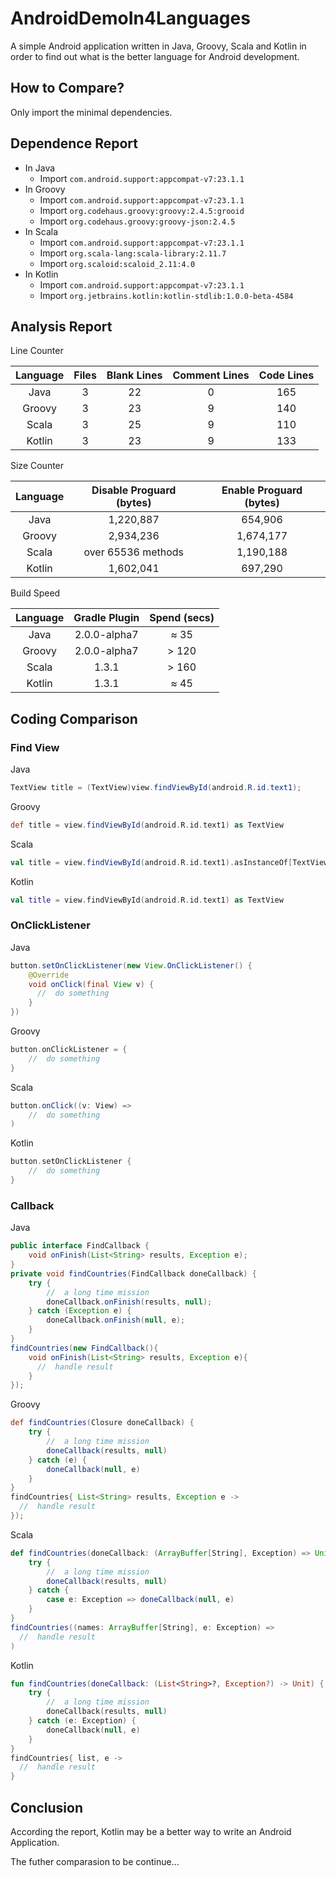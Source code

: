 # AndroidDemoIn4Languages

A simple Android application written in Java, Groovy, Scala and Kotlin in order to find out what is the better language for Android development.

## How to Compare?

Only import the minimal dependencies.

## Dependence Report

- In Java
  - Import `com.android.support:appcompat-v7:23.1.1`
- In Groovy
  - Import `com.android.support:appcompat-v7:23.1.1`
  - Import `org.codehaus.groovy:groovy:2.4.5:grooid`
  - Import `org.codehaus.groovy:groovy-json:2.4.5`
- In Scala
  - Import `com.android.support:appcompat-v7:23.1.1`
  - Import `org.scala-lang:scala-library:2.11.7`
  - Import `org.scaloid:scaloid_2.11:4.0`
- In Kotlin
  - Import `com.android.support:appcompat-v7:23.1.1`
  - Import `org.jetbrains.kotlin:kotlin-stdlib:1.0.0-beta-4584`

## Analysis Report

Line Counter

| Language | Files | Blank Lines | Comment Lines | Code Lines |
|:--------:|:--------:|:--------:|:--------:|:--------:|
| Java       |  3     |  22    |  0    |  165    |
| Groovy       |  3    |  23     |  9     |  140     |
| Scala       |  3     |  25    |  9     |  110     |
| Kotlin       |  3    |  23    |  9     |  133    |

Size Counter

| Language | Disable Proguard (bytes) | Enable Proguard (bytes) |
|:--------:|:--------:|:--------:|
| Java       |  1,220,887      | 654,906
| Groovy       |  2,934,236      | 1,674,177
| Scala       |  over 65536 methods      | 1,190,188
| Kotlin       |   1,602,041     | 697,290

Build Speed

| Language | Gradle Plugin | Spend (secs) |
|:--------:|:--------:|:--------:|
| Java       |  2.0.0-alpha7      | ≈ 35
| Groovy       |  2.0.0-alpha7      | > 120
| Scala       |  1.3.1      | > 160
| Kotlin       |   1.3.1     | ≈ 45

## Coding Comparison

### Find View

Java

```java
TextView title = (TextView)view.findViewById(android.R.id.text1);
```

Groovy

```groovy
def title = view.findViewById(android.R.id.text1) as TextView
```

Scala

```scala
val title = view.findViewById(android.R.id.text1).asInstanceOf[TextView]
```

Kotlin

```kotlin
val title = view.findViewById(android.R.id.text1) as TextView
```

### OnClickListener

Java

```java
button.setOnClickListener(new View.OnClickListener() {
    @Override
    void onClick(final View v) {
      //  do something
    }
})
```

Groovy

```groovy
button.onClickListener = {
    //  do something
}
```

Scala

```scala
button.onClick((v: View) =>
    //  do something
)
```

Kotlin

```kotlin
button.setOnClickListener {
    //  do something
}
```

### Callback

Java

```java
public interface FindCallback {
    void onFinish(List<String> results, Exception e);
}
private void findCountries(FindCallback doneCallback) {
    try {
        //  a long time mission
        doneCallback.onFinish(results, null);
    } catch (Exception e) {
        doneCallback.onFinish(null, e);
    }
}
findCountries(new FindCallback(){
    void onFinish(List<String> results, Exception e){
      //  handle result
    }
});
```

Groovy

```groovy
def findCountries(Closure doneCallback) {
    try {
        //  a long time mission
        doneCallback(results, null)
    } catch (e) {
        doneCallback(null, e)
    }
}
findCountries{ List<String> results, Exception e ->
  //  handle result
});
```

Scala

```scala
def findCountries(doneCallback: (ArrayBuffer[String], Exception) => Unit):Unit = {
    try {
        //  a long time mission
        doneCallback(results, null)
    } catch {
        case e: Exception => doneCallback(null, e)
    }
}
findCountries((names: ArrayBuffer[String], e: Exception) =>
  //  handle result
)
```

Kotlin

```kotlin
fun findCountries(doneCallback: (List<String>?, Exception?) -> Unit) {
    try {
        //  a long time mission
        doneCallback(results, null)
    } catch (e: Exception) {
        doneCallback(null, e)
    }
}
findCountries{ list, e ->
  //  handle result
}
```

## Conclusion

According the report, Kotlin may be a better way to write an Android Application.

The futher comparasion to be continue...

